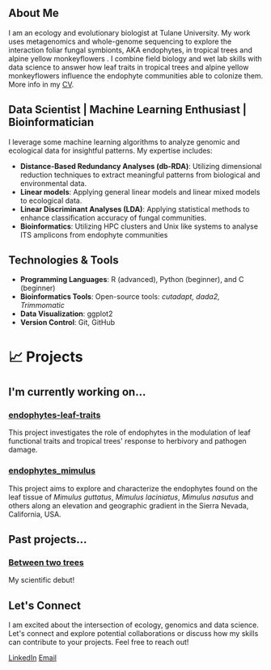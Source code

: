 ## About Me

I am an ecology and evolutionary biologist at Tulane University. My work uses metagenomics and whole-genome sequencing to explore the interaction foliar fungal symbionts, AKA endophytes, in tropical trees and alpine yellow monkeyflowers . I combine field biology and wet lab skills with data science to answer how leaf traits in tropical trees and alpine yellow monkeyflowers influence the endophyte communities able to colonize them.  More info in my [CV](https://github.com/bolivaraponte/CVR_BAR/tree/Main).


## Data Scientist | Machine Learning Enthusiast | Bioinformatician

I leverage some machine learning algorithms to analyze genomic and ecological data for insightful patterns. My expertise includes:

- **Distance-Based Redundancy Analyses (db-RDA)**: Utilizing dimensional reduction techniques to extract meaningful patterns from biological and environmental data.
- **Linear models**: Applying general linear models and linear mixed models to ecological data.
- **Linear Discriminant Analyses (LDA)**: Applying statistical methods to enhance classification accuracy of fungal communities.
- **Bioinformatics**: Utilizing HPC clusters and Unix like systems to analyse ITS amplicons from endophyte communities


## Technologies & Tools

- **Programming Languages**: R (advanced), Python (beginner), and C (beginner)
- **Bioinformatics Tools**: Open-source tools: *cutadapt, dada2, Trimmomatic*
- **Data Visualization**: ggplot2
- **Version Control**: Git, GitHub


# 📈 Projects

## I'm currently working on...

### [endophytes-leaf-traits](https://github.com/bolivaraponte/endophyte-leaf-traits)

This project investigates the role of endophytes in the modulation of leaf functional traits and tropical trees'  response to herbivory and pathogen damage.

### [endophytes_mimulus](https://github.com/bolivaraponte/endophytes_mimulus)

This project aims to explore and characterize the endophytes found on the leaf tissue of *Mimulus guttatus*, *Mimulus laciniatus*, *Mimulus nasutus* and others along an elevation and geographic gradient in the Sierra Nevada, California, USA.


## Past projects...

### [Between two trees](https://github.com/bolivaraponte/Between_two_trees)

My scientific debut!

## Let's Connect

I am excited about the intersection of ecology, genomics and data science. Let's connect and explore potential collaborations or discuss how my skills can contribute to your projects. Feel free to reach out!

[LinkedIn](https://www.linkedin.com/in/bolivar-aponte-rolon/)
[Email](mailto:apontebolivar@gmail.com)

